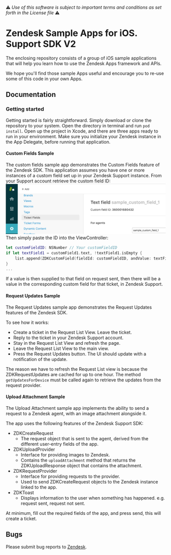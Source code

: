 :warning: *Use of this software is subject to important terms and conditions as set forth in the License file* :warning:

# Zendesk Sample Apps for iOS. Support SDK V2
The enclosing repository consists of a group of iOS sample applications that will help you learn how to use the Zendesk Apps framework and APIs.

We hope you'll find those sample Apps useful and encourage you to re-use some of this code in your own Apps.

## Documentation

### Getting started
Getting started is fairly straightforward.
Simply download or clone the repository to your system.
Open the directory in terminal and run `pod install`.
Open up the project in Xcode, and there are three apps ready to run in your environment.
Make sure you initialize your Zendesk instance in the App Delegate, before running that application.

#### Custom Fields Sample
The custom fields sample app demonstrates the Custom Fields feature of the Zendesk SDK.
This application assumes you have one or more instances of a custom field set up in your Zendesk Support instance.
From your Support account retrieve the custom field ID:
![Custom field ID](screenshots/custom_ticket_field_id.png "Custom field ID")
Then simply paste the ID into the ViewController:
```swift
let customFieldID: NSNumber // Your customFieldID
if let textField1 = customField1.text, !textField1.isEmpty {
    list.append(ZDKCustomField(fieldId: customFieldID, andValue: textField1))
}
...
```
If a value is then supplied to that field on request sent, then there will be a value in the corresponding custom field for that ticket, in Zendesk Support.
#### Request Updates Sample
The Request Updates sample app demonstrates the Request Updates features of the Zendesk SDK.

To see how it works:
- Create a ticket in the Request List View. Leave the ticket.
- Reply to the ticket in your Zendesk Support account.
- Stay in the Request List View and refresh the page.
- Leave the Request List View to the main view.
- Press the Request Updates button. The UI should update with a notification of the update.

The reason we have to refresh the Request List view is because the ZDKRequestUpdates are cached for up to one hour.
The method `getUpdatesForDevice` must be called again to retrieve the updates from the request provider.

#### Upload Attachment Sample
The Upload Attachment sample app implements the ability to send a request to a Zendesk agent, with an image attachment alongside it.

The app uses the following features of the Zendesk Support SDK:
- ZDKCreateRequest
  - The request object that is sent to the agent, derived from the different user-entry fields of the app.
- ZDKUploadProvider
    - Interface for providing images to Zendesk.
    - Contains the `uploadAttachment` method that returns the ZDKUploadResponse object that contains the attachment.
- ZDKRequestProvider
    - Interface for providing requests to the provider.
    - Used to send ZDKCreateRequest objects to the Zendesk instance linked to the app.
- ZDKToast
    - Displays information to the user when something has happened. e.g. request sent, request not sent.

At minimum, fill out the required fields of the app, and press send, this will create a ticket.
## Bugs
Please submit bug reports to [Zendesk](https://support.zendesk.com/requests/new).
